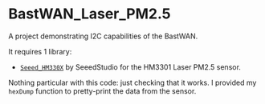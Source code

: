 # BastWAN_Laser_PM2.5

A project demonstrating I2C capabilities of the BastWAN.

It requires 1 library:

* [`Seeed_HM330X`](http://librarymanager/All#Seeed_HM330X) by SeeedStudio for the HM3301 Laser PM2.5 sensor.

Nothing particular with this code: just checking that it works. I provided my `hexDump` function to pretty-print the data from the sensor.